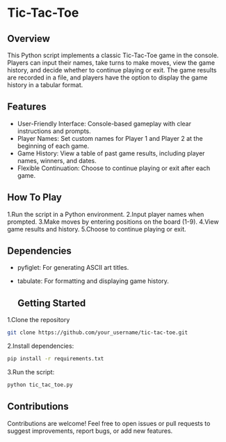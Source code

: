 # Tic-Tac-Toe

## Overview
This Python script implements a classic Tic-Tac-Toe game in the console. Players can input their names, take turns to make moves, view the game history, and decide whether to continue playing or exit. The game results are recorded in a file, and players have the option to display the game history in a tabular format.

## Features

- User-Friendly Interface: Console-based gameplay with clear instructions and prompts.
- Player Names: Set custom names for Player 1 and Player 2 at the beginning of each game.
- Game History: View a table of past game results, including player names, winners, and dates.
- Flexible Continuation: Choose to continue playing or exit after each game.
  
## How To Play

1.Run the script in a Python environment.
2.Input player names when prompted.
3.Make moves by entering positions on the board (1-9).
4.View game results and history.
5.Choose to continue playing or exit.

## Dependencies

- pyfiglet: For generating ASCII art titles.
- tabulate: For formatting and displaying game history.

  ## Getting Started

1.Clone the repository
````bash
git clone https://github.com/your_username/tic-tac-toe.git
````
2.Install dependencies:
````bash
pip install -r requirements.txt
````
3.Run the script:
````bash
python tic_tac_toe.py
````

## Contributions

Contributions are welcome! Feel free to open issues or pull requests to suggest improvements, report bugs, or add new features.
